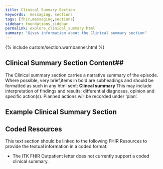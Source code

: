 ```yaml
---
title: Clinical Summary Section
keywords:  messaging, sections
tags: [fhir,messaging,sections]
sidebar: foundations_sidebar
permalink: explore_clinical_summary.html
summary: "Gives information about the Clinical summary section"
---
```


{% include custom/section.warnbanner.html %}

## Clinical Summary Section Content##
The Clinical summary section carries a narrative summary of the episode. Where possible, very brief,items in bold are subheadings and should be formatted as such in any html sent:
**Clincal summary**
This may include interpretation of findings and results; differential diagnoses, opinion and specific action(s). Planned actions will be recorded under ‘plan’.

##  Example Clinical Summary Section ##

<script src="https://gist.github.com/IOPS-DEV/77620f7d132b195c42b5f2fee5f39172.js"></script>

## Coded Resources ##

This text section should be linked to the following FHIR Resources to provide the textual information in a coded format.

- The ITK FHIR Outpatient letter does not currently support a coded clinical summary.






